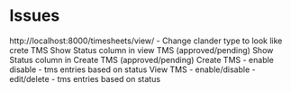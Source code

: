 # Issues

http://localhost:8000/timesheets/view/ -  Change clander type to look like crete TMS
Show Status column  in view TMS  (approved/pending)
Show Status column  in Create TMS  (approved/pending)
Create TMS - enable disable - tms entries based on status
View TMS - enable/disable - edit/delete - tms entries based on status
